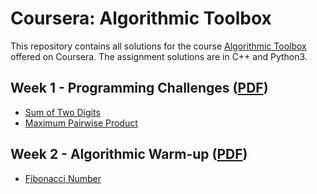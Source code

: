 # Coursera: Algorithmic Toolbox

This repository contains all solutions for the course [Algorithmic Toolbox](https://www.coursera.org/learn/algorithmic-toolbox) offered on Coursera. The assignment solutions are in C++ and Python3.

## Week 1 - Programming Challenges ([PDF](/week1_programming_challenges/week1_programming_challenges.pdf))
* [Sum of Two Digits](https://github.com/RamzanShahidkhan/algorithmic-toolbox/blob/08a48249d5200bdaacb52cad44f81136a49e5610/week1_programming_challenges/1_sum_of_two_digits/APlusB.cpp)
* [Maximum Pairwise Product](https://github.com/RamzanShahidkhan/algorithmic-toolbox/blob/9c578d60ad8a1f4adb30a96bc99109908ac62b4a/week1_programming_challenges/2_maximum_pairwise_product/max_pairwise_product.cpp)

## Week 2 - Algorithmic Warm-up ([PDF](/week2_algorithmic_warmup/week2_algorithmic_warmup.pdf))
- [Fibonacci Number](https://github.com/RamzanShahidkhan/algorithmic-toolbox/blob/831943051f89a948e80da921ee9dadc9aa63f1e5/week2_algorithmic_warmup/1_fibonacci_number/fibonacci.cpp)
